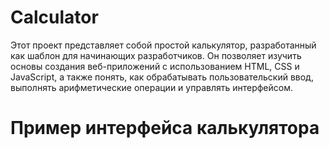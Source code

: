 # Calculator

Этот проект представляет собой простой калькулятор, разработанный как шаблон для начинающих разработчиков. Он позволяет изучить основы создания веб-приложений с использованием HTML, CSS и JavaScript, а также понять, как обрабатывать пользовательский ввод, выполнять арифметические операции и управлять интерфейсом.

# Пример интерфейса калькулятора

